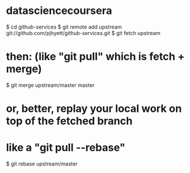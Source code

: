 # datasciencecoursera
$ cd github-services
$ git remote add upstream git://github.com/pjhyett/github-services.git
$ git fetch upstream

# then: (like "git pull" which is fetch + merge)
$ git merge upstream/master master

# or, better, replay your local work on top of the fetched branch
# like a "git pull --rebase"
$ git rebase upstream/master
